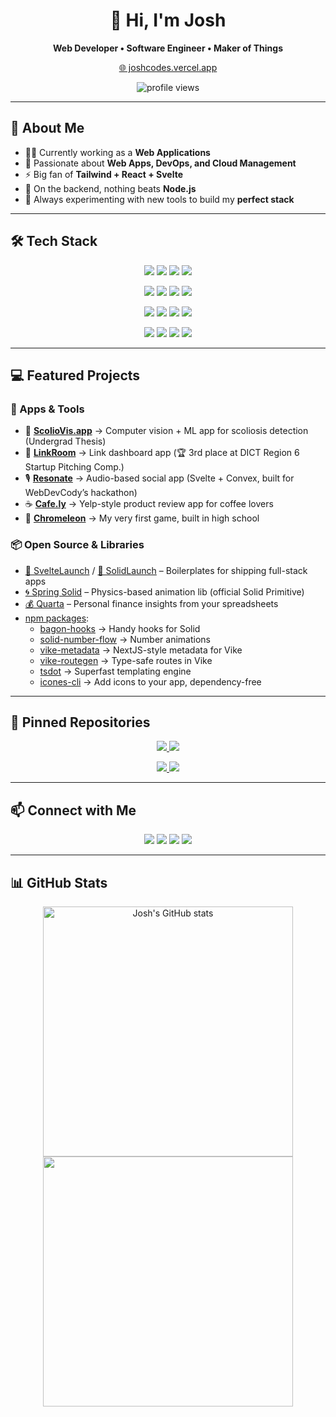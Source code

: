 <h1 align="center">👋 Hi, I'm Josh</h1>
<p align="center"><b>Web Developer • Software Engineer • Maker of Things</b></p>

<p align="center">
  <a href="https://joshcodes.vercel.app/" target="_blank">🌐 joshcodes.vercel.app</a> 
</p>

<p align="center">
  <img src="https://komarev.com/ghpvc/?joshcolored=joshcolored&abbreviated=true" alt="profile views" />
</p>

---

## 🔹 About Me

- 👨‍💻 Currently working as a **Web Applications**  
- 🚀 Passionate about **Web Apps, DevOps, and Cloud Management**  
- ⚡ Big fan of **Tailwind + React + Svelte**  
- 🔧 On the backend, nothing beats **Node.js**  
- 🧪 Always experimenting with new tools to build my **perfect stack**

---

## 🛠️ Tech Stack

<p align="center">
  <!-- Frontend -->
  <img src="https://img.shields.io/badge/SolidJS-2C4F7C?style=for-the-badge&logo=solid&logoColor=white" />
  <img src="https://img.shields.io/badge/Svelte-f03e2f?style=for-the-badge&logo=svelte&logoColor=white" />
  <img src="https://img.shields.io/badge/React-20232a?style=for-the-badge&logo=react&logoColor=61dafb" />
  <img src="https://img.shields.io/badge/TailwindCSS-0f172a?style=for-the-badge&logo=tailwindcss&logoColor=38bdf8" />
</p>

<p align="center">
  <!-- Backend -->
  <img src="https://img.shields.io/badge/Node.js-3C873A?style=for-the-badge&logo=node.js&logoColor=white" />
  <img src="https://img.shields.io/badge/Vike-0F172A?style=for-the-badge&logo=v&logoColor=blue" />
  <img src="https://img.shields.io/badge/Hono-E34F26?style=for-the-badge&logo=hono&logoColor=white" />
  <img src="https://img.shields.io/badge/ElysiaJS-3b82f6?style=for-the-badge&logo=elysia&logoColor=white" />
</p>

<p align="center">
  <!-- Databases & Storage -->
  <img src="https://img.shields.io/badge/PostgreSQL-316192?style=for-the-badge&logo=postgresql&logoColor=white" />
  <img src="https://img.shields.io/badge/SQLite-07405e?style=for-the-badge&logo=sqlite&logoColor=white" />
  <img src="https://img.shields.io/badge/Cloudflare%20R2-F38020?style=for-the-badge&logo=cloudflare&logoColor=white" />
  <img src="https://img.shields.io/badge/Backblaze%20B2-d9252a?style=for-the-badge&logo=backblaze&logoColor=white" />
</p>

<p align="center">
  <!-- DevOps -->
  <img src="https://img.shields.io/badge/Dokploy-0f172a?style=for-the-badge&logo=docker&logoColor=3b82f6" />
  <img src="https://img.shields.io/badge/Dokku-0f172a?style=for-the-badge&logo=docker&logoColor=orange" />
  <img src="https://img.shields.io/badge/AWS%20SST-232F3E?style=for-the-badge&logo=amazonaws&logoColor=yellow" />
  <img src="https://img.shields.io/badge/Cloudflare-000000?style=for-the-badge&logo=cloudflare&logoColor=f38020" />
</p>

---

## 💻 Featured Projects

### 🚀 Apps & Tools
- 🦴 [**ScolioVis.app**](https://scoliovis.app) → Computer vision + ML app for scoliosis detection (Undergrad Thesis)  
- 📘 [**LinkRoom**](https://linkroom.vercel.app) → Link dashboard app (🏆 3rd place at DICT Region 6 Startup Pitching Comp.)  
- 🎙️ [**Resonate**](https://resonate-social.vercel.app) → Audio-based social app (Svelte + Convex, built for WebDevCody’s hackathon)  
- ☕ [**Cafe.ly**](https://cafely.vercel.app) → Yelp-style product review app for coffee lovers  
- 🦎 [**Chromeleon**](https://play.google.com/store/apps/details?id=com.DigikattStudios.Chromeleon) → My very first game, built in high school  

### 📦 Open Source & Libraries
- [🧡 SvelteLaunch](https://github.com/blankeos/svelte-launch) / [💙 SolidLaunch](https://github.com/Blankeos/solid-launch) – Boilerplates for shipping full-stack apps  
- [🌀 Spring Solid](https://primitives.solidjs.community/package/spring) – Physics-based animation lib (official Solid Primitive)  
- [💰 Quarta](http://quarta.pages.dev) – Personal finance insights from your spreadsheets  
- [npm packages](https://www.npmjs.com/~blankeos):  
  - [bagon-hooks](https://github.com/blankeos/bagon-hooks) → Handy hooks for Solid  
  - [solid-number-flow](https://github.com/blankeos/solid-number-flow) → Number animations  
  - [vike-metadata](https://github.com/blankeos/vike-metadata) → NextJS-style metadata for Vike  
  - [vike-routegen](https://github.com/blankeos/vike-routegen) → Type-safe routes in Vike  
  - [tsdot](https://github.com/blankeos/tsdot) → Superfast templating engine  
  - [icones-cli](https://github.com/blankeos/icones-cli) → Add icons to your app, dependency-free  

---

## 📌 Pinned Repositories

<p align="center">
  <a href="https://github.com/blankeos/svelte-launch">
    <img src="https://github-readme-stats.vercel.app/api/pin/?username=blankeos&repo=svelte-launch&theme=dark&border_color=3B82F6&title_color=3B82F6&icon_color=3B82F6" />
  </a>
  <a href="https://github.com/blankeos/solid-launch">
    <img src="https://github-readme-stats.vercel.app/api/pin/?username=blankeos&repo=solid-launch&theme=dark&border_color=3B82F6&title_color=3B82F6&icon_color=3B82F6" />
  </a>
</p>

<p align="center">
  <a href="https://github.com/blankeos/vike-metadata">
    <img src="https://github-readme-stats.vercel.app/api/pin/?username=blankeos&repo=vike-metadata&theme=dark&border_color=3B82F6&title_color=3B82F6&icon_color=3B82F6" />
  </a>
  <a href="https://github.com/blankeos/solid-number-flow">
    <img src="https://github-readme-stats.vercel.app/api/pin/?username=blankeos&repo=solid-number-flow&theme=dark&border_color=3B82F6&title_color=3B82F6&icon_color=3B82F6" />
  </a>
</p>

---

## 📫 Connect with Me

<p align="center">
  <a href="https://instagram.com/taleoncarlo"><img src="https://img.shields.io/badge/Instagram-E4405F?style=for-the-badge&logo=instagram&logoColor=white" /></a>
  <a href="https://www.linkedin.com/in/carlotaleon/"><img src="https://img.shields.io/badge/LinkedIn-0077b5?style=for-the-badge&logo=linkedin&logoColor=white" /></a>
  <a href="https://joshcodes.vercel.app"><img src="https://img.shields.io/badge/Portfolio-000000?style=for-the-badge&logo=vercel&logoColor=white" /></a>
  <a href="https://www.npmjs.com/~blankeos"><img src="https://img.shields.io/badge/npm-cc3534?style=for-the-badge&logo=npm&logoColor=white" /></a>
</p>

---

## 📊 GitHub Stats

<div align="center">
  <a href="https://github.com/anuraghazra/github-readme-stats">
    <img width="400" src="https://github-readme-stats.vercel.app/api?username=blankeos&show_icons=true&theme=dark&count_private=true&border_radius=5&border_color=3B82F6&icon_color=3B82F6&title_color=3B82F6&text_color=ffffff" alt="Josh's GitHub stats" />
  </a>
  <a href="https://git.io/streak-stats">
    <img width="400" src="https://streak-stats.demolab.com?user=Blankeos&theme=dark&border_radius=5&ring=3B82F6&currStreakLabel=3B82F6&border=3B82F6&fire=3B82F6" />
  </a>
</div>
